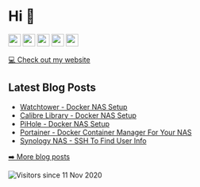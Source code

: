 <h1>Hi 👋</h1>
<p><a href="https://www.twitter.com/wisco_cmo"><img src="https://img.shields.io/badge/twitter-%231DA1F2.svg?&style=for-the-badge&logo=twitter&logoColor=white" height=25></a> <a href="https://www.linkedin.com/in/ottochristopher/"><img src="https://img.shields.io/badge/linkedin-%230077B5.svg?&style=for-the-badge&logo=linkedin&logoColor=white" height=25></a> <a href="https://www.instagram.com/wisco_cmo/"><img src="https://img.shields.io/badge/instagram-%23E4405F.svg?&style=for-the-badge&logo=instagram&logoColor=white" height=25></a> <a href="https://medium.com/@wisco_cmo"><img src="https://img.shields.io/badge/medium-%2312100E.svg?&style=for-the-badge&logo=medium&logoColor=white" height=25></a> <a href="https://dev.to/chrisotto"><img src="https://img.shields.io/badge/DEV.TO-%230A0A0A.svg?&style=for-the-badge&logo=dev-dot-to&logoColor=white" height=25></a></p>
<p><a href="https://chrisotto.dev/">💻  Check out my website</a></p>
<h2>Latest Blog Posts</h2>
  <ul>
    <li><a href=https://chrisotto.vercel.app//blog/watchtower-docker-nas>Watchtower - Docker NAS Setup</a></li><li><a href=https://chrisotto.vercel.app//blog/calibre-library-docker-nas>Calibre Library - Docker NAS Setup</a></li><li><a href=https://chrisotto.vercel.app//blog/pihole-docker-nas>PiHole - Docker NAS Setup</a></li><li><a href=https://chrisotto.vercel.app//blog/portainer-docker-nas>Portainer - Docker Container Manager For Your NAS</a></li><li><a href=https://chrisotto.vercel.app//blog/ssh-synology-nas>Synology NAS - SSH To Find User Info</a></li>
  </ul>
<p><a href="https://chrisotto.dev/">➡️  More blog posts</a></p>
<p><img src="http://estruyf-github.azurewebsites.net/api/VisitorHit?user=chrisotto6&amp;repo=chrisotto6&amp;countColor=%237B1E7A" alt="Visitors since 11 Nov 2020"></p>
